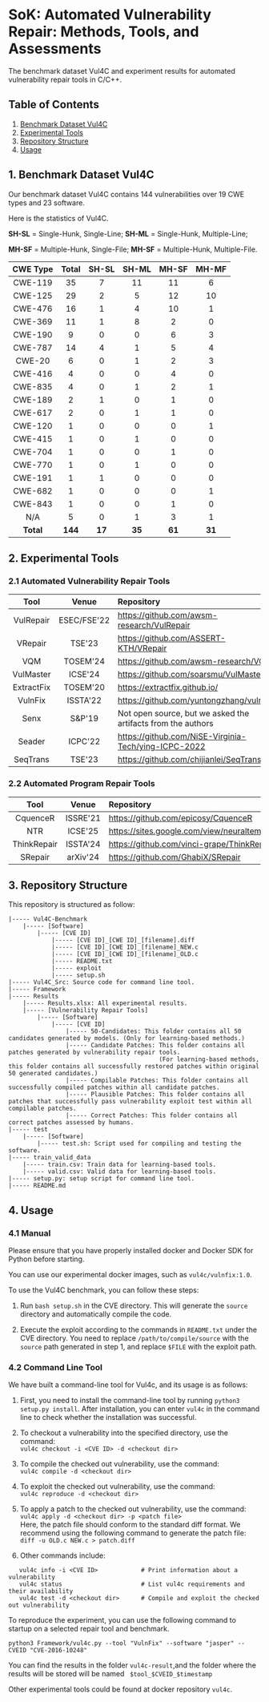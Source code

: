 # SoK: Automated Vulnerability Repair: Methods, Tools, and Assessments

The benchmark dataset Vul4C and experiment results for automated vulnerability repair tools in C/C++. 

## Table of Contents

1. [Benchmark Dataset Vul4C](#1-benchmark-dataset-vul4c)
2. [Experimental Tools](#2-experimental-tools)
3. [Repository Structure](#3-repository-structure)
4. [Usage](#4-usage)
<!-- 5. [Results](#5-results) -->

## 1. Benchmark Dataset Vul4C

Our benchmark dataset Vul4C contains 144 vulnerabilities over 19 CWE types and 23 software.

Here is the statistics of Vul4C.

**SH-SL** = Single-Hunk, Single-Line; **SH-ML** = Single-Hunk, Multiple-Line; 

**MH-SF** = Multiple-Hunk, Single-File; **MH-SF** = Multiple-Hunk, Multiple-File.


| CWE Type  |  Total  | SH-SL       | SH-ML       | MH-SF       | MH-MF       |
| :-------: | :-----: | :---------: | :---------: | :---------: | :---------: |
|  CWE-119  |   35    |      7      |      11     |     11      |      6      |
|  CWE-125  |   29    |      2      |      5      |     12      |     10      |
|  CWE-476  |   16    |      1      |      4      |     10      |      1      |
|  CWE-369  |   11    |      1      |      8      |      2      |      0      |
|  CWE-190  |    9    |      0      |      0      |      6      |      3      |
|  CWE-787  |   14    |      4      |      1      |      5      |      4      |
|  CWE-20   |    6    |      0      |      1      |      2      |      3      |
|  CWE-416  |    4    |      0      |      0      |      4      |      0      |
|  CWE-835  |    4    |      0      |      1      |      2      |      1      |
|  CWE-189  |    2    |      1      |      0      |      1      |      0      |
|  CWE-617  |    2    |      0      |      1      |      1      |      0      |
|  CWE-120  |    1    |      0      |      0      |      0      |      1      |
|  CWE-415  |    1    |      0      |      1      |      0      |      0      |
|  CWE-704  |    1    |      0      |      0      |      1      |      0      |
|  CWE-770  |    1    |      0      |      1      |      0      |      0      |
|  CWE-191  |    1    |      1      |      0      |      0      |      0      |
|  CWE-682  |    1    |      0      |      0      |      0      |      1      |
|  CWE-843  |    1    |      0      |      0      |      1      |      0      |
|    N/A    |    5    |      0      |      1      |      3      |      1      |
| __Total__ | __144__ |   __17__    |   __35__    |   __61__    |   __31__    |

## 2. Experimental Tools

### 2.1 Automated Vulnerability Repair Tools

|     Tool    |    Venue    | Repository                                   |
| :---------: | :---------: | :------------------------------------------- |
|  VulRepair  |  ESEC/FSE'22| <https://github.com/awsm-research/VulRepair> |
|   VRepair   |  TSE'23     | <https://github.com/ASSERT-KTH/VRepair>      |
|     VQM     |  TOSEM'24   | <https://github.com/awsm-research/VQM>       |
|  VulMaster  |  ICSE'24    | <https://github.com/soarsmu/VulMaster_>      |
| ExtractFix  |  TOSEM'20   | <https://extractfix.github.io/>              |
|  VulnFix    |  ISSTA'22   | <https://github.com/yuntongzhang/vulnfix>    |
|    Senx     |  S&P'19     | Not open source, but we asked the artifacts from the authors|
|   Seader    |  ICPC'22    | <https://github.com/NiSE-Virginia-Tech/ying-ICPC-2022>|
|   SeqTrans  |  TSE'23     | <https://github.com/chijianlei/SeqTrans>     |


### 2.2 Automated Program Repair Tools

|     Tool    |    Venue    | Repository                                   |
| :---------: | :---------: | :------------------------------------------- |
|   CquenceR  |  ISSRE'21     | <https://github.com/epicosy/CquenceR>        |
|   NTR       |  ICSE'25    | <https://sites.google.com/view/neuraltemplaterepair>|
| ThinkRepair |  ISSTA'24   | <https://github.com/vinci-grape/ThinkRepair> |
|   SRepair   |  arXiv'24   | <https://github.com/GhabiX/SRepair>          |

## 3. Repository Structure

This repository is structured as follow:

```
|----- Vul4C-Benchmark
    |----- [Software]
        |----- [CVE ID]
            |----- [CVE ID]_[CWE ID]_[filename].diff 
            |----- [CVE ID]_[CWE ID]_[filename]_NEW.c
            |----- [CVE ID]_[CWE ID]_[filename]_OLD.c
            |----- README.txt 
            |----- exploit
            |----- setup.sh
|----- Vul4C_Src: Source code for command line tool.
|----- Framework
|----- Results
    |----- Results.xlsx: All experimental results.
    |----- [Vulnerability Repair Tools]
        |----- [Software]
            |----- [CVE ID]
                |----- 50-Candidates: This folder contains all 50 candidates generated by models. (Only for learning-based methods.)
                |----- Candidate Patches: This folder contains all patches generated by vulnerability repair tools. 
                                          (For learning-based methods, this folder contains all successfully restored patches within original 50 generated candidates.)
                |----- Compilable Patches: This folder contains all successfully compiled patches within all candidate patches.
                |----- Plausible Patches: This folder contains all patches that successfully pass vulnerability exploit test within all compilable patches.
                |----- Correct Patches: This folder contains all correct patches assessed by humans.
|----- test
    |----- [Software]
        |----- test.sh: Script used for compiling and testing the software.
|----- train_valid_data
    |----- train.csv: Train data for learning-based tools.
    |----- valid.csv: Valid data for learning-based tools.
|----- setup.py: setup script for command line tool.
|----- README.md
```

## 4. Usage

### 4.1 Manual

Please ensure that you have properly installed docker and Docker SDK for Python before starting.

You can use our experimental docker images, such as `vul4c/vulnfix:1.0`.

To use the Vul4C benchmark, you can follow these steps: 

1. Run `bash setup.sh` in the CVE directory. This will generate the `source` directory and automatically compile the code.  

2. Execute the exploit according to the commands in `README.txt` under the CVE directory. You need to replace `/path/to/compile/source` with the `source` path generated in step 1, and replace `$FILE` with the exploit path.  

### 4.2 Command Line Tool  
We have built a command-line tool for Vul4c, and its usage is as follows:  

1. First, you need to install the command-line tool by running `python3 setup.py install`. After installation, you can enter `vul4c` in the command line to check whether the installation was successful.  

2. To checkout a vulnerability into the specified directory, use the command:  
   `vul4c checkout -i <CVE ID> -d <checkout dir>`  

3. To compile the checked out vulnerability, use the command:  
   `vul4c compile -d <checkout dir>`  

4. To exploit the checked out vulnerability, use the command:  
   `vul4c reproduce -d <checkout dir>`  

5. To apply a patch to the checked out vulnerability, use the command:  
   `vul4c apply -d <checkout dir> -p <patch file>`  
   Here, the patch file should conform to the standard diff format. We recommend using the following command to generate the patch file:  
   `diff -u OLD.c NEW.c > patch.diff`  

6. Other commands include:  
```
   vul4c info -i <CVE ID>            # Print information about a vulnerability  
   vul4c status                      # List vul4c requirements and their availability  
   vul4c test -d <checkout dir>      # Compile and exploit the checked out vulnerability
```

To reproduce the experiment, you can use the following command to startup on a selected repair tool and benchmark.

```
python3 Framework/vul4c.py --tool "VulnFix" --software "jasper" --CVEID "CVE-2016-10248" 
```

You can find the results in the folder `vul4c-result`,and the folder where the results will be stored will be named ` $tool_$CVEID_$timestamp`

Other experimental tools could be found at docker repository `vul4c`.

<!-- ## 5. Results -->

